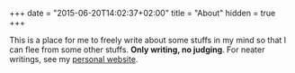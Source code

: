 +++
date = "2015-06-20T14:02:37+02:00"
title = "About"
hidden = true
+++

This is a place for me to freely write about some stuffs in my mind so that I
can flee from some other stuffs. **Only writing, no judging**. For neater
writings, see my [personal website][personal website].

[personal website]: https://laymonage.com
